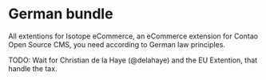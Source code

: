 German bundle
================

All extentions for Isotope eCommerce, an eCommerce extension for Contao Open Source CMS, you need according to German law principles.

TODO: Wait for Christian de la Haye (@delahaye) and the EU Extention, that handle the tax.
